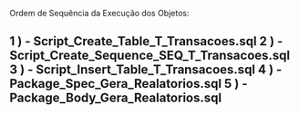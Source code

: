 Ordem de Sequência da Execução dos Objetos:

1 ) - Script_Create_Table_T_Transacoes.sql
2 ) - Script_Create_Sequence_SEQ_T_Transacoes.sql
3 ) - Script_Insert_Table_T_Transacoes.sql
4 ) - Package_Spec_Gera_Realatorios.sql
5 ) - Package_Body_Gera_Realatorios.sql
------------------------------------------------------
